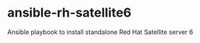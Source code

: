 ansible-rh-satellite6
=====================

Ansible playbook to install standalone Red Hat Satellite server 6
